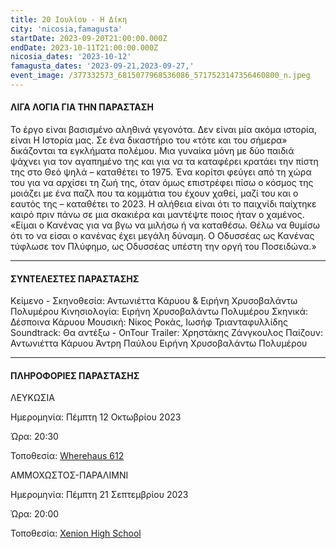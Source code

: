 ```yaml
---
title: 20 Ιουλίου - Η Δίκη
city: 'nicosia,famagusta'
startDate: 2023-09-20T21:00:00.000Z
endDate: 2023-10-11T21:00:00.000Z
nicosia_dates: '2023-10-12'
famagusta_dates: '2023-09-21,2023-09-27,'
event_image: /377332573_6815077968536086_5717523147356460800_n.jpeg
---
```


#### ΛΙΓΑ ΛΟΓΙΑ ΓΙΑ ΤΗΝ ΠΑΡΑΣΤΑΣΗ

Το έργο είναι βασισμένο αληθινά γεγονότα. Δεν είναι μία ακόμα ιστορία, είναι Η Ιστορία μας. Σε ένα δικαστήριο του «τότε και του σήμερα» δικάζονται τα εγκλήματα πολέμου. Μια γυναίκα μόνη με δύο παιδιά ψάχνει για τον αγαπημένο της και για να τα καταφέρει κρατάει την πίστη της στο Θεό ψηλά – καταθέτει το 1975. Ένα κορίτσι φεύγει από τη χώρα του για να αρχίσει τη ζωή της, όταν όμως επιστρέφει πίσω ο κόσμος της μοιάζει με ένα παζλ που τα κομμάτια του έχουν χαθεί, μαζί του και ο εαυτός της – καταθέτει το 2023. Η αλήθεια είναι ότι το παιχνίδι παίχτηκε καιρό πριν πάνω σε μια σκακιέρα και μαντέψτε ποιος ήταν ο χαμένος. «Είμαι ο Κανένας για να βγω να μιλήσω ή να καταθέσω. Θέλω να θυμίσω ότι το να είσαι ο κανένας έχει μεγάλη δύναμη. Ο Οδυσσέας ως Κανένας τύφλωσε τον Πλύφημο, ως Οδυσσέας υπέστη την οργή του Ποσειδώνα.»

***

#### ΣΥΝΤΕΛΕΣΤΕΣ ΠΑΡΑΣΤΑΣΗΣ

Κείμενο - Σκηνοθεσία: Αντωνιέττα Κάρυου & Ειρήνη Χρυσοβαλάντω Πολυμέρου 
Κινησιολογία: Ειρήνη Χρυσοβαλάντω Πολυμέρου 
Σκηνικά: Δέσποινα Κάρυου 
Μουσική: Νίκος Ροκάς, Ιωσήφ Τριανταφυλλίδης
Soundtrack: Θα αντέξω - OnTour 
Trailer: Χρηστάκης Ζάνγκουλος 
Παίζουν:
Αντωνιέττα Κάρυου 
Άντρη Παύλου 
Ειρήνη Χρυσοβαλάντω Πολυμέρου

***

#### ΠΛΗΡΟΦΟΡΙΕΣ ΠΑΡΑΣΤΑΣΗΣ

ΛΕΥΚΩΣΙΑ

Ημερομηνία: Πέμπτη 12 Οκτωβρίου 2023

Ώρα: 20:30 

Τοποθεσία:  [Wherehaus 612](https://www.google.com/maps/place/WhereHaus+612/@35.1776104,33.3869791,17z/data=!3m1!4b1!4m6!3m5!1s0x14de170bc4982f01:0x9c24df07f8f1017d!8m2!3d35.177606!4d33.389554!16s%2Fg%2F11r9blzdp?entry=ttu)

ΑΜΜΟΧΩΣΤΟΣ-ΠΑΡΑΛΙΜΝΙ

Ημερομηνία: Πέμπτη 21 Σεπτεμβρίου 2023

Ώρα: 20:00

Τοποθεσία: [ Xenion High School](https://www.google.com/maps/place/Xenion+Education/@35.0414771,33.9759395,17z/data=!3m1!4b1!4m6!3m5!1s0x14dfc5f918b580f5:0x93bc1c31a08bad60!8m2!3d35.0414727!4d33.9785144!16s%2Fm%2F03d4ywm?entry=ttu)
